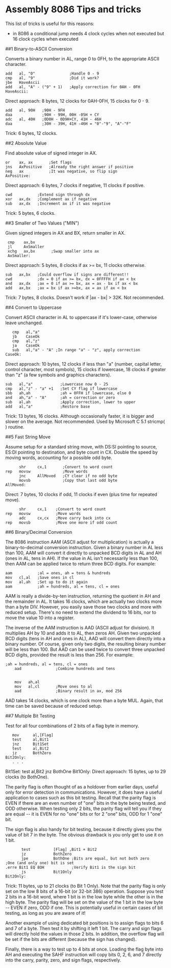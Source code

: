 # Assembly 8086 Tips and tricks

This list of tricks is useful for this reasons:

- in 8086 a conditional jump needs 4 clock cycles when not executed but 16
clock
  cycles when executed

##1 Binary-to-ASCII Conversion

Converts a binary number in AL, range 0 to 0FH, to the appropriate ASCII
character.

    add   al, "0"               ;Handle 0 - 9
    cmp   al, "9"               ;Did it work?
    jbe   HaveAscii
    add   al, "A" - ("9" + 1)   ;Apply correction for 0AH - 0FH
    HaveAscii:
Direct approach: 8 bytes, 12 clocks for 0AH-0FH, 15 clocks for 0 - 9.

    add   al, 90H   ;90H - 9FH
    daa             ;90H - 99H, 00H -05H + CY
    adc   al, 40H   ;0D0H - 0D9H+CY, 41H - 46H
    daa             ;30H - 39H, 41H -46H = "0"-"9", "A"-"F"
Trick: 6 bytes, 12 clocks.

##2 Absolute Value

Find absolute value of signed integer in AX.

    or    ax, ax       ;Set flags
    jns   AxPositive   ;Already the right answer if positive
    neg   ax           ;It was negative, so flip sign
    AxPositive:
Direct approach: 6 bytes, 7 clocks if negative, 11 clocks if positive.

    cwd           ;Extend sign through dx
    xor   ax,dx   ;Complement ax if negative
    sub   ax,dx   ;Increment ax if it was negative
Trick: 5 bytes, 6 clocks.

##3 Smaller of Two Values ("MIN")

Given signed integers in AX and BX, return smaller in AX.

     cmp    ax,bx
     jl     AxSmaller
     xchg   ax,bx       ;Swap smaller into ax
     AxSmaller:
Direct approach: 5 bytes, 8 clocks if ax >= bx, 11 clocks otherwise.

    sub   ax,bx   ;Could overflow if signs are different!!
    cwd           ;dx = 0 if ax >= bx, dx = 0FFFFH if ax < bx
    and   ax,dx   ;ax = 0 if ax >= bx, ax = ax - bx if ax < bx
    add   ax,bx   ;ax = bx if ax >=bx, ax = ax if ax < bx
Trick: 7 bytes, 8 clocks. Doesn't work if |ax - bx| > 32K. Not recommended.

##4 Convert to Uppercase

Convert ASCII character in AL to uppercase if it's lower-case, otherwise leave
unchanged.

       cmp   al,"a"
       jb    CaseOk
       cmp   al,"z"
       ja    CaseOk
       sub   al,"a" - "A" ;In range "a" - "z", apply correction
    CaseOk:
Direct approach: 10 bytes, 12 clocks if less than "a" (number, capital letter,
control character, most symbols), 15 clocks if lowercase, 18 clocks if greater
than "z" (a few symbols and graphics characters).

    sub   al,"a"            ;Lowercase now 0 - 25
    cmp   al,"z" - "a" +1   ;Set CY flag if lowercase
    sbb   ah,ah             ;ah = 0FFH if lowercase, else 0
    and   ah,"a" - "A"      ;ah = correction or zero
    sub   al,ah             ;Apply correction, lower to upper
    add   al,"a"            ;Restore base
Trick: 13 bytes, 16 clocks. Although occasionally faster, it is bigger and
slower on the average. Not recommended. Used by Microsoft C 5.1 stricmp( )
routine.

##5 Fast String Move

Assume setup for a standard string move, with DS:SI pointing to source, ES:DI
pointing to destination, and byte count in CX. Double the speed by moving
words, accounting for a possible odd byte.

          shr     cx,1       ;Convert to word count
    rep   movsw              ;Move words
          jnc     AllMoved   ;CY clear if no odd byte
          movsb              ;Copy that last odd byte
    AllMoved:
Direct: 7 bytes, 10 clocks if odd, 11 clocks if even (plus time for repeated
move).

          shr     cx,1    ;Convert to word count
    rep   movsw           ;Move words
          adc     cx,cx   ;Move carry back into cx
    rep   movsb           ;Move one more if odd count
##6 Binary/Decimal Conversion

The 8086 instruction AAM (ASCII adjust for multiplication) is actually a
binary-to-decimal conversion instruction. Given a binary number in AL less than
100, AAM will convert it directly to unpacked BCD digits in AL and AH (ones in
AL, tens in AH). If the value in AL isn't necessarily less than 100, then AAM
can be applied twice to return three BCD digits. For example:

    aam           ;al = ones, ah = tens & hundreds
    mov   cl,al   ;Save ones in cl
    mov   al,ah   ;Set up to do it again
    aam           ;ah = hundreds, al = tens, cl = ones
AAM is really a divide-by-ten instruction, returning the quotient in AH and the
remainder in AL. It takes 16 clocks, which are actually two clocks more than a
byte DIV. However, you easily save those two clocks and more with reduced
setup. There's no need to extend the dividend to 16 bits, nor to move the value
10 into a register.

The inverse of the AAM instruction is AAD (ASCII adjust for division). It
multiplies AH by 10 and adds it to AL, then zeros AH. Given two unpacked BCD
digits (tens in AH and ones in AL), AAD will convert them directly into a
binary number. Of course, given only two digits, the resulting binary number
will be less than 100. But AAD can be used twice to convert three unpacked BCD
digits, provided the result is less than 256. For example:

    ;ah = hundreds, al = tens, cl = ones
        aad               ;Combine hundreds and tens


        mov   ah,al
        mov   al,cl       ;Move ones to al
        aad               ;Binary result in ax, mod 256
AAD takes 14 clocks, which is one clock more than a byte MUL. Again, that time
can be saved because of reduced setup.

##7 Multiple Bit Testing

Test for all four combinations of 2 bits of a flag byte in memory.

       mov      al,[Flag]
       test     al,Bit1
       jnz      Bit1Set
       test     al,Bit2
       jz       BothZero
    Bit2Only:
       . . .

   Bit1Set:
       test     al,Bit2
       jnz      BothOne
    Bit1Only:
Direct approach: 15 bytes, up to 29 clocks (to BothOne).

The parity flag is often thought of as a holdover from earlier days, useful
only for error detection in communications. However, it does have a useful
application to cases such as this bit testing. Recall that the parity flag is
EVEN if there are an even number of "one" bits in the byte being tested, and
ODD otherwise. When testing only 2 bits, the parity flag will tell you if they
are equal -- it is EVEN for no "one" bits or for 2 "one" bits, ODD for 1 "one"
bit.

The sign flag is also handy for bit testing, because it directly gives you the
value of bit 7 in the byte. The obvious drawback is you only get to use it on 1
bit.

           test          [Flag] ,Bit1 + Bit2
           jz            BothZero
           jpe           BothOne ;Bits are equal, but not both zero
    ;One (and only one) bit is set
    .erre Bit1 EQ 8OH            ;Verify Bit1 is the sign bit
           js            Bit1Only
    Bit2Only:
Trick: 11 bytes, up to 21 clocks (to Bit 1 Only). Note that the parity flag is
only set on the low 8 bits of a 16-bit (or 32-bit 386) operation. Suppose you
test 2 bits in a 16-bit word, where 1 bit is in the low byte while the other is
in the high byte. The parity flag will be set on the value of the 1 bit in the
low byte -- EVEN if zero, ODD if one. This is potentially useful in certain
cases of bit testing, as long as you are aware of it!

Another example of using dedicated bit positions is to assign flags to bits 6
and 7 of a byte. Then test it by shifting it left 1 bit. The carry and sign
flags will directly hold the values in those 2 bits. In addition, the overflow
flag will be set if the bits are different (because the sign has changed).

Finally, there is a way to test up to 4 bits at once. Loading the flag byte
into AH and executing the SAHF instruction will copy bits 0, 2, 6, and 7
directly into the carry, parity, zero, and sign flags, respectively.
